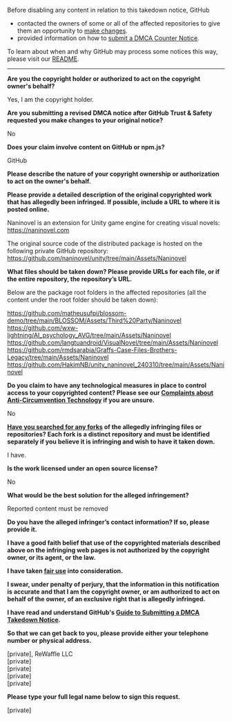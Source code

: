Before disabling any content in relation to this takedown notice, GitHub
- contacted the owners of some or all of the affected repositories to give them an opportunity to [make changes](https://docs.github.com/en/github/site-policy/dmca-takedown-policy#a-how-does-this-actually-work).
- provided information on how to [submit a DMCA Counter Notice](https://docs.github.com/en/articles/guide-to-submitting-a-dmca-counter-notice).

To learn about when and why GitHub may process some notices this way, please visit our [README](https://github.com/github/dmca/blob/master/README.md#anatomy-of-a-takedown-notice).

---

**Are you the copyright holder or authorized to act on the copyright owner's behalf?**

Yes, I am the copyright holder.

**Are you submitting a revised DMCA notice after GitHub Trust & Safety requested you make changes to your original notice?**

No

**Does your claim involve content on GitHub or npm.js?**

GitHub

**Please describe the nature of your copyright ownership or authorization to act on the owner's behalf.**

**Please provide a detailed description of the original copyrighted work that has allegedly been infringed. If possible, include a URL to where it is posted online.**

Naninovel is an extension for Unity game engine for creating visual novels: https://naninovel.com

The original source code of the distributed package is hosted on the following private GitHub repository: https://github.com/naninovel/unity/tree/main/Assets/Naninovel

**What files should be taken down? Please provide URLs for each file, or if the entire repository, the repository’s URL.**

Below are the package root folders in the affected repositories (all the content under the root folder should be taken down):

https://github.com/matheusufpi/blossom-demo/tree/main/BLOSSOM/Assets/Third%20Party/Naninovel  
https://github.com/wxw-lightning/AI_psychology_AVG/tree/main/Assets/Naninovel  
https://github.com/langtuandroid/VisualNovel/tree/main/Assets/Naninovel  
https://github.com/rmdsarabia/Graffs-Case-Files-Brothers-Legacy/tree/main/Assets/Naninovel  
https://github.com/HakimNB/unity_naninovel_240310/tree/main/Assets/Naninovel  

**Do you claim to have any technological measures in place to control access to your copyrighted content? Please see our <a href="https://docs.github.com/articles/guide-to-submitting-a-dmca-takedown-notice#complaints-about-anti-circumvention-technology">Complaints about Anti-Circumvention Technology</a> if you are unsure.**

No

**<a href="https://docs.github.com/articles/dmca-takedown-policy#b-what-about-forks-or-whats-a-fork">Have you searched for any forks</a> of the allegedly infringing files or repositories? Each fork is a distinct repository and must be identified separately if you believe it is infringing and wish to have it taken down.**

I have.

**Is the work licensed under an open source license?**

No

**What would be the best solution for the alleged infringement?**

Reported content must be removed

**Do you have the alleged infringer’s contact information? If so, please provide it.**

**I have a good faith belief that use of the copyrighted materials described above on the infringing web pages is not authorized by the copyright owner, or its agent, or the law.**

**I have taken <a href="https://www.lumendatabase.org/topics/22">fair use</a> into consideration.**

**I swear, under penalty of perjury, that the information in this notification is accurate and that I am the copyright owner, or am authorized to act on behalf of the owner, of an exclusive right that is allegedly infringed.**

**I have read and understand GitHub's <a href="https://docs.github.com/articles/guide-to-submitting-a-dmca-takedown-notice/">Guide to Submitting a DMCA Takedown Notice</a>.**

**So that we can get back to you, please provide either your telephone number or physical address.**
 
[private], ReWaffle LLC  
[private]  
[private]  
[private]  
[private]  

**Please type your full legal name below to sign this request.**

[private]  
